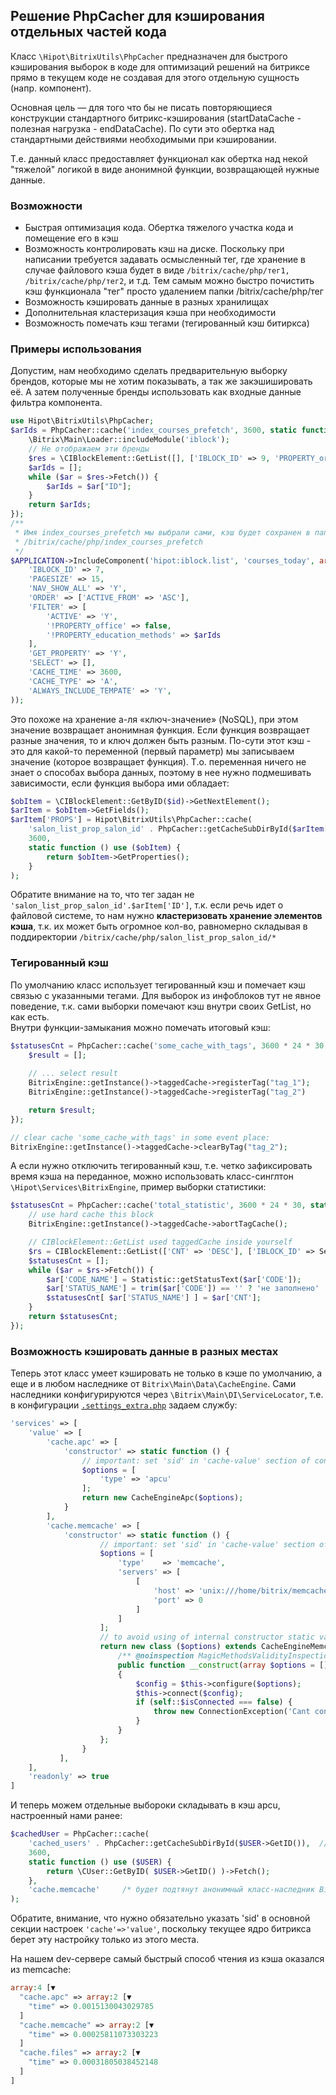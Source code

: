 Решение PhpCacher для кэширования отдельных частей кода
------------------------------------------------------

Класс <code>\Hipot\BitrixUtils\PhpCacher</code> предназначен для быстрого кэширования выборок в коде 
для оптимизаций решений на битриксе прямо в текущем коде не создавая для этого отдельную сущность (напр. компонент).

Основная цель — для того что бы не писать повторяющиеся конструкции стандартного битрикс-кэширования (startDataCache - полезная нагрузка - endDataCache). По сути это обертка над стандартными действиями необходимыми при кэшировании. 

Т.е. данный класс предоставляет функционал как обертка над некой "тяжелой" логикой в виде анонимной функции, возвращающей нужные данные.

### Возможности
- Быстрая оптимизация кода. Обертка тяжелого участка кода и помещение его в кэш
- Возможность контролировать кэш на диске. Поскольку при написании требуется задавать осмысленный тег, где хранение в случае файлового кэша будет в виде <code>/bitrix/cache/php/тег1, 
/bitrix/cache/php/тег2</code>, и т.д. Тем самым можно быстро почистить кэш функционала "тег" просто удалением папки /bitrix/cache/php/тег
- Возможность кэшировать данные в разных хранилищах
- Дополнительная кластеризация кэша при необходимости
- Возможность помечать кэш тегами (тегированный кэш битиркса)


### Примеры использования
Допустим, нам необходимо сделать предварительную выборку брендов, которые мы не хотим показывать, а так же закэшишировать её.
А затем полученные бренды использовать как входные данные фильтра компонента.

```php
use Hipot\BitrixUtils\PhpCacher;
$arIds = PhpCacher::cache('index_courses_prefetch', 3600, static function () {
    \Bitrix\Main\Loader::includeModule('iblock');
    // Не отображаем эти бренды
    $res = \CIBlockElement::GetList([], ['IBLOCK_ID' => 9, 'PROPERTY_org' => [3887, 7181, 5340, 5355, 7154]], false, false, ['ID']);
    $arIds = [];
    while ($ar = $res->Fetch()) {
        $arIds = $ar["ID"];
    }
    return $arIds;
});
/**
 * Имя index_courses_prefetch мы выбрали сами, кэш будет сохранен в папке 
 * /bitrix/cache/php/index_courses_prefetch
 */
$APPLICATION->IncludeComponent('hipot:iblock.list', 'courses_today', array(
    'IBLOCK_ID' => 7,
    'PAGESIZE' => 15,
    'NAV_SHOW_ALL' => 'Y',
    'ORDER' => ['ACTIVE_FROM' => 'ASC'],
    'FILTER' => [
        'ACTIVE' => 'Y',
        '!PROPERTY_office' => false,
        '!PROPERTY_education_methods' => $arIds
    ],
    'GET_PROPERTY' => 'Y',
    'SELECT' => [],
    'CACHE_TIME' => 3600,
    'CACHE_TYPE' => 'A',
    'ALWAYS_INCLUDE_TEMPATE' => 'Y',
));
```

Это похоже на хранение а-ля «ключ-значение» (NoSQL), при этом значение возвращает анонимная функция. Если функция возвращает разные значения, то и ключ должен быть разным.
По-сути этот кэш - это для какой-то переменной (первый параметр) мы записываем значение (которое возвращает функция). 
Т.о. переменная ничего не знает о способах выбора данных, поэтому в нее нужно подмешивать зависимости, если функция выбора ими обладает:

```php
$obItem = \CIBlockElement::GetByID($id)->GetNextElement();
$arItem = $obItem->GetFields();
$arItem['PROPS'] = Hipot\BitrixUtils\PhpCacher::cache(
    'salon_list_prop_salon_id' . PhpCacher::getCacheSubDirById($arItem['ID']),
    3600, 
    static function () use ($obItem) {
        return $obItem->GetProperties();
    }
);
```

Обратите внимание на то, что тег задан не <code>'salon_list_prop_salon_id'.$arItem['ID']</code>, т.к. если речь идет о файловой системе, то нам нужно 
<b>кластеризовать хранение элементов кэша</b>, т.к. их может быть огромное кол-во, равномерно складывая в поддиректории <code>/bitrix/cache/php/salon_list_prop_salon_id/*</code>

### Тегированный кэш
По умолчанию класс использует тегированный кэш и помечает кэш связью с указанными тегами. Для выборок из инфоблоков тут не явное поведение, т.к. сами выборки помечают кэш внутри своих GetList, но как есть.  
Внутри функции-замыкания можно помечать итоговый кэш:
```php
$statusesCnt = PhpCacher::cache('some_cache_with_tags', 3600 * 24 * 30 * 12 /* one year */, static function () {
    $result = [];
    
    // ... select result
    BitrixEngine::getInstance()->taggedCache->registerTag("tag_1");
    BitrixEngine::getInstance()->taggedCache->registerTag("tag_2")

    return $result;
});

// clear cache 'some_cache_with_tags' in some event place:
BitrixEngine::getInstance()->taggedCache->clearByTag("tag_2");
```

А если нужно отключить тегированный кэш, т.е. четко зафиксировать время кэша на переданное, можно использовать класс-синглтон <code>\Hipot\Services\BitrixEngine</code>, пример выборки статистики:
```php
$statusesCnt = PhpCacher::cache('total_statistic', 3600 * 24 * 30, static function () {
	// use hard cache this block
	BitrixEngine::getInstance()->taggedCache->abortTagCache();

	// CIBlockElement::GetList used taggedCache inside yourself
	$rs = CIBlockElement::GetList(['CNT' => 'DESC'], ['IBLOCK_ID' => Settings::BIDS_PROTOKOLS], ['CODE']);
	$statusesCnt = [];
	while ($ar = $rs->Fetch()) {
		$ar['CODE_NAME'] = Statistic::getStatusText($ar['CODE']);
		$ar['STATUS_NAME'] = trim($ar['CODE']) == '' ? 'не заполнено' :  $ar['CODE_NAME'];
		$statusesCnt[ $ar['STATUS_NAME'] ] = $ar['CNT'];
	}
	return $statusesCnt;
});
```

### Возможность кэшировать данные в разных местах

Теперь этот класс умеет кэшировать не только в кэше по умолчанию, а еще и в любом наследнике от <code>Bitrix\Main\Data\CacheEngine</code>.
Сами наследники конфигурируются через <code>\Bitrix\Main\DI\ServiceLocator</code>, т.е. в конфигурации [<code>.settings_extra.php</code>](../install/.settings_extra.php) задаем службу:
```php
'services' => [
    'value' => [
        'cache.apc' => [
            'constructor' => static function () {
                // important: set 'sid' in 'cache-value' section of config
                $options = [
                    'type' => 'apcu'
                ];
                return new CacheEngineApc($options);
            }
        ],
        'cache.memcache' => [
            'constructor' => static function () {
                    // important: set 'sid' in 'cache-value' section of config
                    $options = [
                        'type'    => 'memcache',
                        'servers' => [
                            [
                                'host' => 'unix:///home/bitrix/memcached.sock',
                                'port' => 0
                            ]
                        ]
                    ];
                    // to avoid using of internal constructor static variables
                    return new class ($options) extends CacheEngineMemcache {
                        /** @noinspection MagicMethodsValidityInspection */
                        public function __construct(array $options = [])
                        {
                            $config = $this->configure($options);
                            $this->connect($config);
                            if (self::$isConnected === false) {
                                throw new ConnectionException('Cant connect to memcache');
                            }
                        }
                    };
                }
           ],
    ],
    'readonly' => true
]
```

И теперь можем отдельные выбороки складывать в кэш apcu, настроенный нами ранее:

```php
$cachedUser = PhpCacher::cache(
    'cached_users' . PhpCacher::getCacheSubDirById($USER->GetID()),  // tag with cluster by collision of id's
    3600, 
    static function () use ($USER) {
	    return \CUser::GetByID( $USER->GetID() )->Fetch();
    },
    'cache.memcache'     /* будет подтянут анонимный класс-наследник Bitrix\Main\Data\CacheEngineMemcache */
);
```

Обратите, внимание, что нужно обязательно указать 'sid' в основной секции настроек <code>'cache'=>'value'</code>, поскольку текущее
ядро битрикса берет эту настройку только из этого места.

На нашем dev-сервере самый быстрый способ чтения из кэша оказался из memcache:
```php
array:4 [▼
  "cache.apc" => array:2 [▼
    "time" => 0.0015130043029785
  ]
  "cache.memcache" => array:2 [▼
    "time" => 0.00025811073303223
  ]
  "cache.files" => array:2 [▼
    "time" => 0.00031805038452148
  ]
]
```